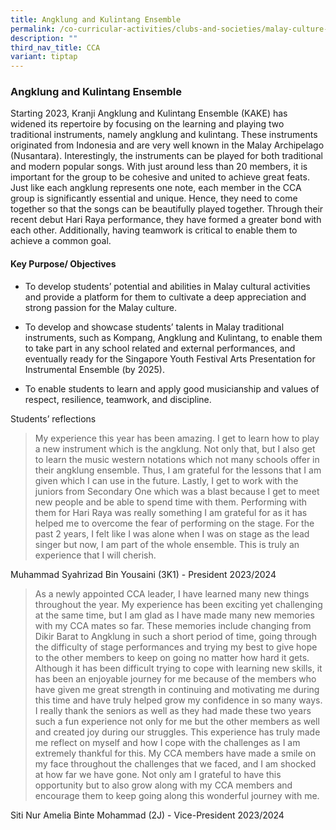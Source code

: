```yaml
---
title: Angklung and Kulintang Ensemble
permalink: /co-curricular-activities/clubs-and-societies/malay-culture-and-language-society/
description: ""
third_nav_title: CCA
variant: tiptap
---
```

### Angklung and Kulintang Ensemble

Starting 2023, Kranji Angklung and Kulintang Ensemble (KAKE) has widened its repertoire by focusing on the learning and playing two traditional instruments, namely angklung and kulintang. These instruments originated from Indonesia and are very well known in the Malay Archipelago (Nusantara). Interestingly, the instruments can be played for both traditional and modern popular songs. With just around less than 20 members, it is important for the group to be cohesive and united to achieve great feats. Just like each angklung represents one note, each member in the CCA group is significantly essential and unique. Hence, they need to come together so that the songs can be beautifully played together. Through their recent debut Hari Raya performance, they have formed a greater bond with each other. Additionally, having teamwork is critical to enable them to achieve a common goal.

#### Key Purpose/ Objectives 

*   To develop students’ potential and abilities in Malay cultural activities and provide a platform for them to cultivate a deep appreciation and strong passion for the Malay culture.
    
*   To develop and showcase students’ talents in Malay traditional instruments, such as Kompang, Angklung and Kulintang, to enable them to take part in any school related and external performances, and eventually ready for the Singapore Youth Festival Arts Presentation for Instrumental Ensemble (by 2025).
    
*   To enable students to learn and apply good musicianship and values of respect, resilience, teamwork, and discipline.
   
Students’ reflections

> My experience this year has been amazing. I get to learn how to play a new instrument which is the angklung. Not only that, but I also get to learn the music western notations which not many schools offer in their angklung ensemble. Thus, I am grateful for the lessons that I am given which I can use in the future. Lastly, I get to work with the juniors from Secondary One which was a blast because I get to meet new people and be able to spend time with them. Performing with them for Hari Raya was really something I am grateful for as it has helped me to overcome the fear of performing on the stage. For the past 2 years, I felt like I was alone when I was on stage as the lead singer but now, I am part of the whole ensemble. This is truly an experience that I will cherish.

Muhammad Syahrizad Bin Yousaini (3K1) - President 2023/2024

> As a newly appointed CCA leader, I have learned many new things throughout the year. My experience has been exciting yet challenging at the same time, but I am glad as I have made many new memories with my CCA mates so far. These memories include changing from Dikir Barat to Angklung in such a short period of time, going through the difficulty of stage performances and trying my best to give hope to the other members to keep on going no matter how hard it gets. Although it has been difficult trying to cope with learning new skills, it has been an enjoyable journey for me because of the members who have given me great strength in continuing and motivating me during this time and have truly helped grow my confidence in so many ways. I really thank the seniors as well as they had made these two years such a fun experience not only for me but the other members as well and created joy during our struggles. This experience has truly made me reflect on myself and how I cope with the challenges as I am extremely thankful for this. My CCA members have made a smile on my face throughout the challenges that we faced, and I am shocked at how far we have gone. Not only am I grateful to have this opportunity but to also grow along with my CCA members and encourage them to keep going along this wonderful journey with me.

Siti Nur Amelia Binte Mohammad (2J) - Vice-President 2023/2024